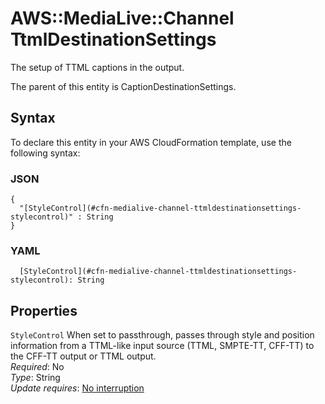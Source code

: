 # AWS::MediaLive::Channel TtmlDestinationSettings<a name="aws-properties-medialive-channel-ttmldestinationsettings"></a>

The setup of TTML captions in the output\.

The parent of this entity is CaptionDestinationSettings\.

## Syntax<a name="aws-properties-medialive-channel-ttmldestinationsettings-syntax"></a>

To declare this entity in your AWS CloudFormation template, use the following syntax:

### JSON<a name="aws-properties-medialive-channel-ttmldestinationsettings-syntax.json"></a>

```
{
  "[StyleControl](#cfn-medialive-channel-ttmldestinationsettings-stylecontrol)" : String
}
```

### YAML<a name="aws-properties-medialive-channel-ttmldestinationsettings-syntax.yaml"></a>

```
  [StyleControl](#cfn-medialive-channel-ttmldestinationsettings-stylecontrol): String
```

## Properties<a name="aws-properties-medialive-channel-ttmldestinationsettings-properties"></a>

`StyleControl` <a name="cfn-medialive-channel-ttmldestinationsettings-stylecontrol"></a>
When set to passthrough, passes through style and position information from a TTML\-like input source \(TTML, SMPTE\-TT, CFF\-TT\) to the CFF\-TT output or TTML output\.  
_Required_: No  
_Type_: String  
_Update requires_: [No interruption](https://docs.aws.amazon.com/AWSCloudFormation/latest/UserGuide/using-cfn-updating-stacks-update-behaviors.html#update-no-interrupt)
